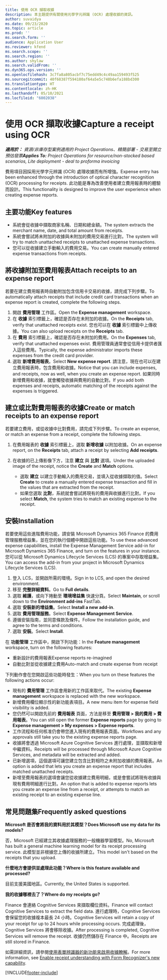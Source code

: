 ```yaml
---
title: 使用 OCR 擷取收據
description: 本主題提供有關使用光學字元辨識 (OCR) 處理收據的資訊。
author: suvaidya
ms.date: 09/23/2020
ms.topic: article
ms.prod: ''
ms.search.form: ''
audience: Application User
ms.reviewer: kfend
ms.search.scope: ''
ms.search.region: ''
ms.author: shylaw
ms.search.validFrom: ''
ms.dyn365.ops.version: ''
ms.openlocfilehash: 3c7fa8a805acbf7c75edd49c4c49aa159493f525
ms.sourcegitcommit: 40f68387f594180af64a5e5c748b6efa188bd300
ms.translationtype: HT
ms.contentlocale: zh-HK
ms.lasthandoff: 05/10/2021
ms.locfileid: "6002038"
---
```

# <a name="capture-a-receipt-using-ocr"></a><span data-ttu-id="12c14-103">使用 OCR 擷取收據</span><span class="sxs-lookup"><span data-stu-id="12c14-103">Capture a receipt using OCR</span></span>

<span data-ttu-id="12c14-104">_**適用於：** 資源/非庫存型案例適用的 Project Operations、精簡部署 - 交易至開立預估發票_</span><span class="sxs-lookup"><span data-stu-id="12c14-104">_**Applies To:** Project Operations for resource/non-stocked based scenarios, Lite deployment - deal to proforma invoicing_</span></span>

<span data-ttu-id="12c14-105">費用項目因採用光學字元辨識 (OCR) 處理收據而有所增強。</span><span class="sxs-lookup"><span data-stu-id="12c14-105">Expense entry has been enhanced through the introduction of optical character recognition (OCR) processing for receipts.</span></span> <span data-ttu-id="12c14-106">此功能是專為改善使用者建立費用報表時的體驗而設計。</span><span class="sxs-lookup"><span data-stu-id="12c14-106">This functionality is designed to improve the user experience when creating expense reports.</span></span>

## <a name="key-features"></a><span data-ttu-id="12c14-107">主要功能</span><span class="sxs-lookup"><span data-stu-id="12c14-107">Key features</span></span>

- <span data-ttu-id="12c14-108">系統會從收據中擷取商家名稱、日期和總金額。</span><span class="sxs-lookup"><span data-stu-id="12c14-108">The system extracts the merchant name, date, and total amount from receipts.</span></span>
- <span data-ttu-id="12c14-109">系統會嘗試將未附加的收據與未附加的費用交易進行比對。</span><span class="sxs-lookup"><span data-stu-id="12c14-109">The system will try to match unattached receipts to unattached expense transactions.</span></span>
- <span data-ttu-id="12c14-110">您可以從收據建立手動輸入的費用交易。</span><span class="sxs-lookup"><span data-stu-id="12c14-110">You can create manually entered expense transactions from receipts.</span></span>

## <a name="attach-receipts-to-an-expense-report"></a><span data-ttu-id="12c14-111">將收據附加至費用報表</span><span class="sxs-lookup"><span data-stu-id="12c14-111">Attach receipts to an expense report</span></span>

<span data-ttu-id="12c14-112">若要在建立費用報表時自動附加包含信用卡交易的收據，請完成下列步驟。</span><span class="sxs-lookup"><span data-stu-id="12c14-112">To automatically attach receipts that include credit card transactions when an expense report is created, complete the following steps.</span></span>

  1. <span data-ttu-id="12c14-113">開啟 **費用管理** 工作區。</span><span class="sxs-lookup"><span data-stu-id="12c14-113">Open the **Expense management** workspace.</span></span>
  2. <span data-ttu-id="12c14-114">在 **收據** 索引標籤上，確認是否存在未附加的收據。</span><span class="sxs-lookup"><span data-stu-id="12c14-114">On the **Receipts** tab, verify that unattached receipts exist.</span></span> <span data-ttu-id="12c14-115">您也可以在 **收據** 索引標籤中上傳收據。</span><span class="sxs-lookup"><span data-stu-id="12c14-115">You can also upload receipts on the **Receipts** tab.</span></span>
  3. <span data-ttu-id="12c14-116">在 **費用** 索引標籤上，確認是否存在未附加的費用。</span><span class="sxs-lookup"><span data-stu-id="12c14-116">On the **Expenses** tab, verify that unattached expenses exist.</span></span> <span data-ttu-id="12c14-117">費用管理員通常會從信用卡提供者匯入這些費用。</span><span class="sxs-lookup"><span data-stu-id="12c14-117">Typically, the expense administrator imports these expenses from the credit card provider.</span></span>
  4. <span data-ttu-id="12c14-118">選取 **新增費用報表**。</span><span class="sxs-lookup"><span data-stu-id="12c14-118">Select **New expense report**.</span></span> <span data-ttu-id="12c14-119">請注意，現在也可以在建立費用報表時，包含費用和收據。</span><span class="sxs-lookup"><span data-stu-id="12c14-119">Notice that you can include expenses, and receipts, now as well, when you create an expense report.</span></span> <span data-ttu-id="12c14-120">如果同時新增費用和收據，就會觸發收據與費用的自動比對。</span><span class="sxs-lookup"><span data-stu-id="12c14-120">If you add both expenses and receipts, automatic matching of the receipts against the expenses is triggered.</span></span>

## <a name="create-or-match-receipts-to-an-expense-report"></a><span data-ttu-id="12c14-121">建立或比對費用報表的收據</span><span class="sxs-lookup"><span data-stu-id="12c14-121">Create or match receipts to an expense report</span></span>
<span data-ttu-id="12c14-122">若要建立費用，或從收據中比對費用，請完成下列步驟。</span><span class="sxs-lookup"><span data-stu-id="12c14-122">To create an expense, or match an expense from a receipt, complete the following steps.</span></span>

  1. <span data-ttu-id="12c14-123">在費用報表的 **收據** 索引標籤上，選取 **新增收據** 以附加收據。</span><span class="sxs-lookup"><span data-stu-id="12c14-123">On an expense report, on the **Receipts** tab, attach a receipt by selecting **Add receipts**.</span></span>
  2. <span data-ttu-id="12c14-124">在收據的已上傳影像下方，注意 **建立** 與 **比對** 選項。</span><span class="sxs-lookup"><span data-stu-id="12c14-124">Under the uploaded image of the receipt, notice the **Create** and **Match** options.</span></span>

      - <span data-ttu-id="12c14-125">選取 **建立** 以建立手動輸入的費用交易，並填入從收據擷取的值。</span><span class="sxs-lookup"><span data-stu-id="12c14-125">Select **Create** to create a manually entered expense transaction and fill in the values that are extracted from the receipt.</span></span>
      - <span data-ttu-id="12c14-126">如果您選取 **比對**，系統就會嘗試將現有的費用與收據進行比對。</span><span class="sxs-lookup"><span data-stu-id="12c14-126">If you select **Match**, the system tries to match an existing expense to the receipt.</span></span>

## <a name="installation"></a><span data-ttu-id="12c14-127">安裝</span><span class="sxs-lookup"><span data-stu-id="12c14-127">Installation</span></span>

<span data-ttu-id="12c14-128">若要使用這些進階費用功能，請安裝 Microsoft Dynamics 365 Finance 的費用管理服務增益集，並在您的執行個體中開啟這些功能。</span><span class="sxs-lookup"><span data-stu-id="12c14-128">To use these advanced expense capabilities, install the Expense Management Service add-in for Microsoft Dynamics 365 Finance, and turn on the features in your instance.</span></span> <span data-ttu-id="12c14-129">您可以從 Microsoft Dynamics Lifecycle Services (LCS) 的專案中存取增益集。</span><span class="sxs-lookup"><span data-stu-id="12c14-129">You can access the add-in from your project in Microsoft Dynamics Lifecycle Services (LCS).</span></span>

1. <span data-ttu-id="12c14-130">登入 LCS，並開啟所需的環境。</span><span class="sxs-lookup"><span data-stu-id="12c14-130">Sign in to LCS, and open the desired environment.</span></span>
2. <span data-ttu-id="12c14-131">移至 **完整詳細資料**。</span><span class="sxs-lookup"><span data-stu-id="12c14-131">Go to **Full details**.</span></span>
3. <span data-ttu-id="12c14-132">選取 **維護**，或向下捲動至 **環境增益集** 快速分頁。</span><span class="sxs-lookup"><span data-stu-id="12c14-132">Select **Maintain**, or scroll down to the **Environment add-ins** FastTab.</span></span>
4. <span data-ttu-id="12c14-133">選取 **安裝新的增益集**。</span><span class="sxs-lookup"><span data-stu-id="12c14-133">Select **Install a new add-in**.</span></span>
5. <span data-ttu-id="12c14-134">選取 **費用管理服務**。</span><span class="sxs-lookup"><span data-stu-id="12c14-134">Select **Expense Management Service**.</span></span>
6. <span data-ttu-id="12c14-135">遵循安裝指南，並同意條款及條件。</span><span class="sxs-lookup"><span data-stu-id="12c14-135">Follow the installation guide, and agree to the terms and conditions.</span></span>
7. <span data-ttu-id="12c14-136">選取 **安裝**。</span><span class="sxs-lookup"><span data-stu-id="12c14-136">Select **Install**.</span></span>

<span data-ttu-id="12c14-137">在 **功能管理** 工作區中，開啟下列功能：</span><span class="sxs-lookup"><span data-stu-id="12c14-137">In the **Feature management** workspace, turn on the following features:</span></span>

- <span data-ttu-id="12c14-138">重新設計的費用報表</span><span class="sxs-lookup"><span data-stu-id="12c14-138">Expense reports re-imagined</span></span>
- <span data-ttu-id="12c14-139">自動比對並從收據建立費用</span><span class="sxs-lookup"><span data-stu-id="12c14-139">Auto-match and create expense from receipt</span></span>

<span data-ttu-id="12c14-140">下列動作會在您開啟這些功能時發生：</span><span class="sxs-lookup"><span data-stu-id="12c14-140">When you turn on these features the following actions occur:</span></span>

- <span data-ttu-id="12c14-141">現有的 **費用管理** 工作區會用新的工作區來取代。</span><span class="sxs-lookup"><span data-stu-id="12c14-141">The existing **Expense management** workspace is replaced with the new workspace.</span></span>
- <span data-ttu-id="12c14-142">新增費用欄位顯示性的新功能表項目。</span><span class="sxs-lookup"><span data-stu-id="12c14-142">A new menu item for expense field visibility is added.</span></span>
- <span data-ttu-id="12c14-143">您仍然可以開啟先前的 **費用報表** 頁面，方法是移至 **費用管理 > 我的費用 > 費用報表**。</span><span class="sxs-lookup"><span data-stu-id="12c14-143">You can still open the former **Expense reports** page by going to **Expense management > My expenses > Expense reports**.</span></span>
- <span data-ttu-id="12c14-144">工作流程和任何核准仍會帶您進入現有的費用報表頁面。</span><span class="sxs-lookup"><span data-stu-id="12c14-144">Workflows and any approvals still take you to the existing expense reports page.</span></span>
- <span data-ttu-id="12c14-145">收據將會透過 Microsoft Azure Cognitive Services 進行處理，並擷取和新增中繼資料。</span><span class="sxs-lookup"><span data-stu-id="12c14-145">Receipts will be processed through Microsoft Azure Cognitive Services, and metadata will be extracted and added.</span></span>
- <span data-ttu-id="12c14-146">已新增選項，這個選項可讓您建立包含比對相符之未附加收據的費用報表。</span><span class="sxs-lookup"><span data-stu-id="12c14-146">An option is added that lets you create an expense report that includes matched unattached receipts.</span></span>
- <span data-ttu-id="12c14-147">新增至費用報表的選項會讓您從收據建立費用明細，或是會嘗試將現有收據與現有費用明細進行比對。</span><span class="sxs-lookup"><span data-stu-id="12c14-147">An option that is added to expense reports lets you create an expense line from a receipt, or attempts to match an existing receipt to an existing expense line.</span></span>

## <a name="frequently-asked-questions"></a><span data-ttu-id="12c14-148">常見問題集</span><span class="sxs-lookup"><span data-stu-id="12c14-148">Frequently asked questions</span></span>

<span data-ttu-id="12c14-149">**Microsoft 是否會將我的資料用於其模型？**</span><span class="sxs-lookup"><span data-stu-id="12c14-149">**Does Microsoft use my data for its models?**</span></span>

<span data-ttu-id="12c14-150">否，Microsoft 已經建立其收據處理服務的一般機器學習模型。</span><span class="sxs-lookup"><span data-stu-id="12c14-150">No, Microsoft has built a general machine learning model for its receipt processing service.</span></span> <span data-ttu-id="12c14-151">此模型並非根據您上傳的收據所建立。</span><span class="sxs-lookup"><span data-stu-id="12c14-151">This model isn't based on the receipts that you upload.</span></span>

<span data-ttu-id="12c14-152">**什麼地方會提供並處理此功能？**</span><span class="sxs-lookup"><span data-stu-id="12c14-152">**Where is this feature available and processed?**</span></span>

<span data-ttu-id="12c14-153">目前支援美國地區。</span><span class="sxs-lookup"><span data-stu-id="12c14-153">Currently, the United States is supported.</span></span>

<span data-ttu-id="12c14-154">**我的收據哪裡去了？**</span><span class="sxs-lookup"><span data-stu-id="12c14-154">**Where do my receipts go?**</span></span>

<span data-ttu-id="12c14-155">Finance 會連絡 Cognitive Services 來擷取欄位資料。</span><span class="sxs-lookup"><span data-stu-id="12c14-155">Finance will contact Cognitive Services to extract the field data.</span></span> <span data-ttu-id="12c14-156">進行處理時，Cognitive Services 會保留您的收據複本最長 24 小時。</span><span class="sxs-lookup"><span data-stu-id="12c14-156">Cognitive Services will retain a copy of your receipt for up to 24 hours while processing occurs.</span></span> <span data-ttu-id="12c14-157">完成處理後，Cognitive Services 將會移除收據。</span><span class="sxs-lookup"><span data-stu-id="12c14-157">After processing is completed, Cognitive Services will remove the receipt.</span></span> <span data-ttu-id="12c14-158">收據仍然儲存在 Finance 中。</span><span class="sxs-lookup"><span data-stu-id="12c14-158">Receipts are still stored in Finance.</span></span>

<span data-ttu-id="12c14-159">如需詳細資訊，請參閱[使用表單辨識器的新功能來啟用收據瞭解](https://azure.microsoft.com/blog/enable-receipt-understanding-with-form-recognizer-s-new-capability/)。</span><span class="sxs-lookup"><span data-stu-id="12c14-159">For more information, see [Enable receipt understanding with Form Recognizer's new capability](https://azure.microsoft.com/blog/enable-receipt-understanding-with-form-recognizer-s-new-capability/).</span></span>


[!INCLUDE[footer-include](../includes/footer-banner.md)]
